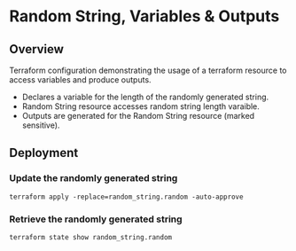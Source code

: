 # Random String, Variables & Outputs

## Overview

Terraform configuration demonstrating the usage of a terraform resource to access variables and produce outputs.
- Declares a variable for the length of the randomly generated string.
- Random String resource accesses random string length varaible.
- Outputs are generated for the Random String resource (marked sensitive).

## Deployment

### Update the randomly generated string
```
terraform apply -replace=random_string.random -auto-approve
```

### Retrieve the randomly generated string
```
terraform state show random_string.random
```